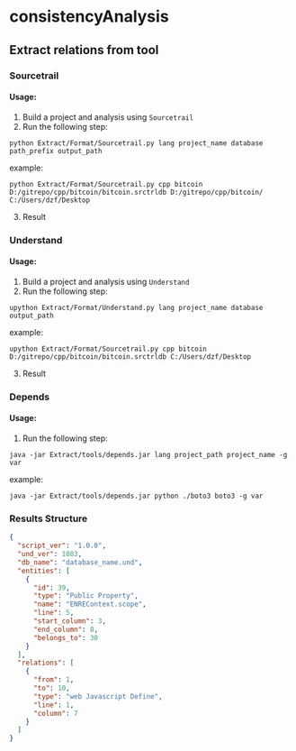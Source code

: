 # consistencyAnalysis

## Extract relations from tool

### Sourcetrail

#### Usage:

1) Build a project and analysis using `Sourcetrail`
2) Run the following step:
```text
python Extract/Format/Sourcetrail.py lang project_name database path_prefix output_path
```
example:
```text
python Extract/Format/Sourcetrail.py cpp bitcoin D:/gitrepo/cpp/bitcoin/bitcoin.srctrldb D:/gitrepo/cpp/bitcoin/ C:/Users/dzf/Desktop
```
3) Result

### Understand

#### Usage:

1) Build a project and analysis using `Understand`
2) Run the following step:
```text
upython Extract/Format/Understand.py lang project_name database output_path
```
example:
```text
upython Extract/Format/Sourcetrail.py cpp bitcoin D:/gitrepo/cpp/bitcoin/bitcoin.srctrldb C:/Users/dzf/Desktop
```
3) Result

### Depends

#### Usage:

1) Run the following step:
```text
java -jar Extract/tools/depends.jar lang project_path project_name -g var
```
example:
```text
java -jar Extract/tools/depends.jar python ./boto3 boto3 -g var
```

### Results Structure

```json
{
  "script_ver": "1.0.0",
  "und_ver": 1083,
  "db_name": "database_name.und",
  "entities": [
    {
      "id": 39,
      "type": "Public Property",
      "name": "ENREContext.scope",
      "line": 5,
      "start_column": 3,
      "end_column": 8,
      "belongs_to": 30
    }
  ],
  "relations": [
    {
      "from": 1,
      "to": 10,
      "type": "web Javascript Define",
      "line": 1,
      "column": 7
    }
  ]
}
```